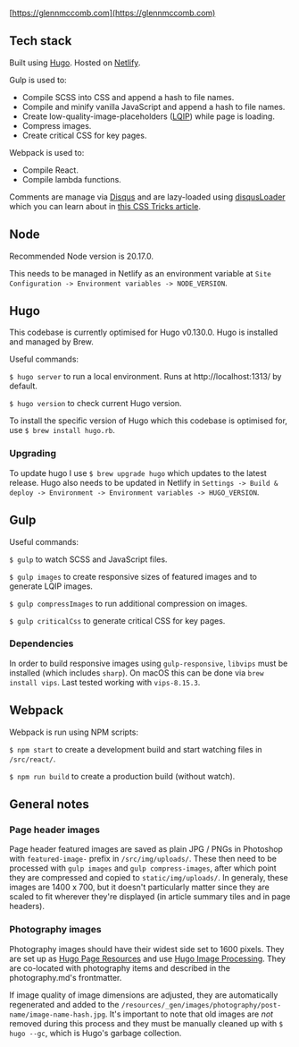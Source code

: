 [https://glennmccomb.com](https://glennmccomb.com)

## Tech stack

Built using [Hugo](https://gohugo.io/). Hosted on [Netlify](https://www.netlify.com/).

Gulp is used to:

- Compile SCSS into CSS and append a hash to file names.
- Compile and minify vanilla JavaScript and append a hash to file names.
- Create low-quality-image-placeholders ([LQIP](https://www.guypo.com/introducing-lqip-low-quality-image-placeholders)) while page is loading.
- Compress images.
- Create critical CSS for key pages.

Webpack is used to:

- Compile React.
- Compile lambda functions.

Comments are manage via [Disqus](https://disqus.com/) and are lazy-loaded using [disqusLoader](https://github.com/osvaldasvalutis/disqusLoader.js/) which you can learn about in [this CSS Tricks article](https://css-tricks.com/lazy-loading-disqus-comments/).

## Node

Recommended Node version is 20.17.0.

This needs to be managed in Netlify as an environment variable at `Site Configuration -> Environment variables -> NODE_VERSION`.

## Hugo

This codebase is currently optimised for Hugo v0.130.0. Hugo is installed and managed by Brew.

Useful commands: 

`$ hugo server` to run a local environment. Runs at http://localhost:1313/ by default.

`$ hugo version` to check current Hugo version.

To install the specific version of Hugo which this codebase is optimised for, use `$ brew install hugo.rb`.

### Upgrading

To update hugo I use `$ brew upgrade hugo` which updates to the latest release. Hugo also needs to be updated in Netlify in `Settings -> Build & deploy -> Environment -> Environment variables -> HUGO_VERSION`.

## Gulp

Useful commands:

`$ gulp` to watch SCSS and JavaScript files.

`$ gulp images` to create responsive sizes of featured images and to generate LQIP images.

`$ gulp compressImages` to run additional compression on images.

`$ gulp criticalCss` to generate critical CSS for key pages.

### Dependencies

In order to build responsive images using `gulp-responsive`, `libvips` must be installed (which includes `sharp`). On macOS this can be done via `brew install vips`. Last tested working with `vips-8.15.3`.

## Webpack

Webpack is run using NPM scripts:

`$ npm start` to create a development build and start watching files in `/src/react/`.

`$ npm run build` to create a production build (without watch).

## General notes

### Page header images

Page header featured images are saved as plain JPG / PNGs in Photoshop with `featured-image-` prefix in `/src/img/uploads/`. These then need to be processed with `gulp images` and `gulp compress-images`, after which point they are compressed and copied to `static/img/uploads/`. In generaly, these images are 1400 x 700, but it doesn't particularly matter since they are scaled to fit wherever they're displayed (in article summary tiles and in page headers).

### Photography images

Photography images should have their widest side set to 1600 pixels. They are set up as [Hugo Page Resources](https://gohugo.io/content-management/page-resources/) and use [Hugo Image Processing](https://gohugo.io/content-management/page-resources/). They are co-located with photography items and described in the photography.md's frontmatter. 

If image quality of image dimensions are adjusted, they are automatically regenerated and added to the `/resources/_gen/images/photography/post-name/image-name-hash.jpg`. It's important to note that old images are *not* removed during this process and they must be manually cleaned up with `$ hugo --gc`, which is Hugo's garbage collection.